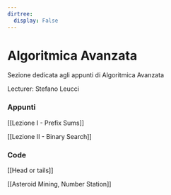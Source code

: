 ```yaml
---
dirtree:
  display: False
---
```


# Algoritmica Avanzata

Sezione dedicata agli appunti di Algoritmica Avanzata

Lecturer: Stefano Leucci

### Appunti

[[Lezione I - Prefix Sums]]

[[Lezione II - Binary Search]]

### Code 

[[Head or tails]]

[[Asteroid Mining, Number Station]]

